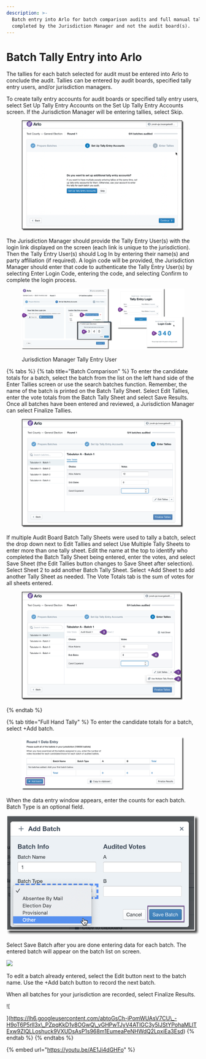 ```yaml
---
description: >-
  Batch entry into Arlo for batch comparison audits and full manual tally is
  completed by the Jurisdiction Manager and not the audit board(s).
---
```


# Batch Tally Entry into Arlo

The tallies for each batch selected for audit must be entered into Arlo to conclude the audit. Tallies can be entered by audit boards, specified tally entry users, and/or jurisdiction managers.

To create tally entry accounts for audit boards or specified tally entry users, select Set Up Tally Entry Accounts on the Set Up Tally Entry Accounts screen. If the Jurisdiction Manager will be entering tallies, select Skip.

<figure><img src="../../.gitbook/assets/image (10).png" alt=""><figcaption></figcaption></figure>

The Jurisdiction Manager should provide the Tally Entry User(s) with the login link displayed on the screen (each link is unique to the jurisdiction). Then the Tally Entry User(s) should Log In by entering their name(s) and party affiliation (if required).  A login code will be provided, the Jurisdiction Manager should enter that code to authenticate the Tally Entry User(s) by selecting Enter Login Code, entering the code, and selecting Confirm to complete the login process.

<figure><img src="../../.gitbook/assets/image (5) (2).png" alt=""><figcaption><p>                                    Jurisdiction Manager                                                                                         Tally Entry User       </p></figcaption></figure>

{% tabs %}
{% tab title="Batch Comparison" %}
To enter the candidate totals for a batch, select the batch from the list on the left hand side of the Enter Tallies screen or use the search batches function. Remember, the name of the batch is printed on the Batch Tally Sheet. Select Edit Tallies, enter the vote totals from the Batch Tally Sheet and select Save Results.  Once all batches have been entered and reviewed, a Jurisdiction Manager can select Finalize Tallies.

<figure><img src="../../.gitbook/assets/image (1) (3).png" alt=""><figcaption></figcaption></figure>

If multiple Audit Board Batch Tally Sheets were used to tally a batch, select the drop down next to Edit Tallies and select Use Multiple Tally Sheets to enter more than one tally sheet. Edit the name at the top to identify who completed the Batch Tally Sheet being entered, enter the votes, and select Save Sheet (the Edit Tallies button changes to Save Sheet after selection). Select Sheet 2 to add another Batch Tally Sheet. Select +Add Sheet to add another Tally Sheet as needed.  The Vote Totals tab is the sum of votes for all sheets entered.

<figure><img src="../../.gitbook/assets/image (11).png" alt=""><figcaption></figcaption></figure>
{% endtab %}

{% tab title="Full Hand Tally" %}
To enter the candidate totals for a batch, select +Add batch.

<figure><img src="../../.gitbook/assets/image (2) (2) (1).png" alt=""><figcaption></figcaption></figure>

When the data entry window appears, enter the counts for each batch. Batch Type is an optional field.

![](<../../.gitbook/assets/image (32).png>)

Select Save Batch after you are done entering data for each batch. The entered batch will appear on the batch list on screen.&#x20;

![](https://lh6.googleusercontent.com/XUwl\_lhfipOF626glZmOZs4Rrs-f-wDDufaz-NgJ5Dmn9jk2j\_rbDhmNDPIxQhoQzBeoS2e64c5WJa\_Wxne9RtxCGSJZQgEz6tyx9X-5NHJIN-0in6kxIl4meoMl5kAhIeQyfDD2)

To edit a batch already entered, select the Edit button next to the batch name.  Use the +Add batch button to record the next batch.&#x20;

When all batches for your jurisdiction are recorded, select Finalize Results.

![









](https://lh6.googleusercontent.com/abtoGsCh-jPomWUAsV7CU\_-H9oT6P5rll3x\_PZpqKkD1v8OGwQ\_vGHPwTJyV4ATlGC3y5IJStYPohaMLlTExw9ZlQLLoshuck9VXUDsAsP1s968m1EumeaPeNHWdQ2LpxiEa3Esd)
{% endtab %}
{% endtabs %}

{% embed url="https://youtu.be/AE1Ji4dGHFo" %}

